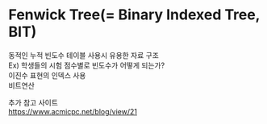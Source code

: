 # Fenwick Tree(= Binary Indexed Tree, BIT)
  
동적인 누적 빈도수 테이블 사용시 유용한 자료 구조  
Ex) 학생들의 시험 점수별로 빈도수가 어떻게 되는가?  
이진수 표현의 인덱스 사용  
비트연산  
  
추가 참고 사이트  
https://www.acmicpc.net/blog/view/21
